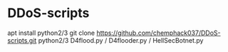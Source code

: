 # DDoS-scripts
apt install python2/3
git clone https://github.com/chemphack037/DDoS-scripts.git
python2/3 D4flood.py / D4flooder.py / HellSecBotnet.py
